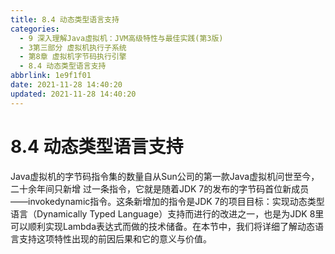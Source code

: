```yaml
---
title: 8.4 动态类型语言支持
categories: 
  - 9 深入理解Java虛拟机：JVM高级特性与最佳实践(第3版)
  - 3第三部分 虚拟机执行子系统
  - 第8章 虚拟机字节码执行引擎
  - 8.4 动态类型语言支持
abbrlink: 1e9f1f01
date: 2021-11-28 14:40:20
updated: 2021-11-28 14:40:20
---
```

# 8.4 动态类型语言支持
Java虚拟机的字节码指令集的数量自从Sun公司的第一款Java虚拟机问世至今，二十余年间只新增 过一条指令，它就是随着JDK 7的发布的字节码首位新成员——invokedynamic指令。这条新增加的指令是JDK 7的项目目标：实现动态类型语言（Dynamically Typed Language）支持而进行的改进之一，也是为JDK 8里可以顺利实现Lambda表达式而做的技术储备。在本节中，我们将详细了解动态语言支持这项特性出现的前因后果和它的意义与价值。
